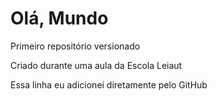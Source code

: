 # Olá, Mundo
Primeiro repositório versionado

Criado durante uma aula da Escola Leiaut

Essa linha eu adicionei diretamente pelo GitHub
